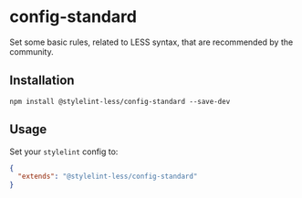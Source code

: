 # config-standard

Set some basic rules, related to LESS syntax, that are recommended by the community.

## Installation

```shell
npm install @stylelint-less/config-standard --save-dev
```

## Usage

Set your `stylelint` config to:

```json
{
  "extends": "@stylelint-less/config-standard"
}
```
